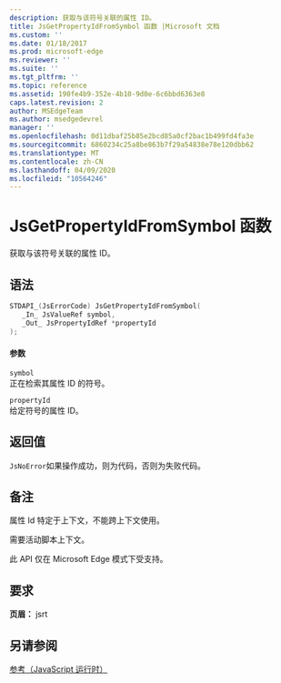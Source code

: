 ```yaml
---
description: 获取与该符号关联的属性 ID。
title: JsGetPropertyIdFromSymbol 函数 |Microsoft 文档
ms.custom: ''
ms.date: 01/18/2017
ms.prod: microsoft-edge
ms.reviewer: ''
ms.suite: ''
ms.tgt_pltfrm: ''
ms.topic: reference
ms.assetid: 190fe4b9-352e-4b10-9d0e-6c6bbd6363e8
caps.latest.revision: 2
author: MSEdgeTeam
ms.author: msedgedevrel
manager: ''
ms.openlocfilehash: 0d11dbaf25b85e2bcd85a0cf2bac1b499fd4fa3e
ms.sourcegitcommit: 6860234c25a8be863b7f29a54838e78e120dbb62
ms.translationtype: MT
ms.contentlocale: zh-CN
ms.lasthandoff: 04/09/2020
ms.locfileid: "10564246"
---
```

# JsGetPropertyIdFromSymbol 函数
获取与该符号关联的属性 ID。  
  
## 语法  
  
```cpp  
STDAPI_(JsErrorCode) JsGetPropertyIdFromSymbol(  
   _In_ JsValueRef symbol,  
   _Out_ JsPropertyIdRef *propertyId  
);  
```  
  
#### 参数  
 `symbol`  
 正在检索其属性 ID 的符号。  
  
 `propertyId`  
 给定符号的属性 ID。  
  
## 返回值  
 `JsNoError`如果操作成功，则为代码，否则为失败代码。  
  
## 备注  
 属性 Id 特定于上下文，不能跨上下文使用。  
  
 需要活动脚本上下文。  
  
 此 API 仅在 Microsoft Edge 模式下受支持。  
  
## 要求  
 **页眉：** jsrt  
  
## 另请参阅  
 [参考（JavaScript 运行时）](../chakra-hosting/reference-javascript-runtime.md)
